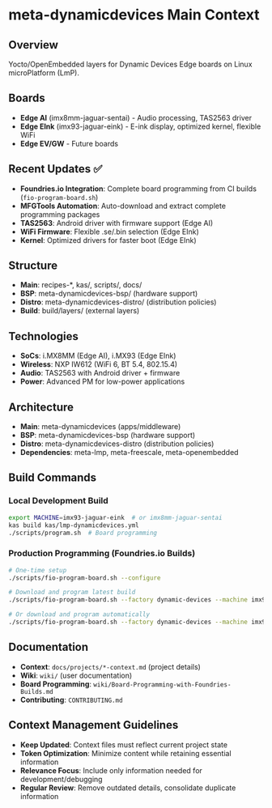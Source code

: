 # meta-dynamicdevices Main Context

## Overview
Yocto/OpenEmbedded layers for Dynamic Devices Edge boards on Linux microPlatform (LmP).

## Boards
- **Edge AI** (imx8mm-jaguar-sentai) - Audio processing, TAS2563 driver
- **Edge EInk** (imx93-jaguar-eink) - E-ink display, optimized kernel, flexible WiFi
- **Edge EV/GW** - Future boards

## Recent Updates ✅
- **Foundries.io Integration**: Complete board programming from CI builds (`fio-program-board.sh`)
- **MFGTools Automation**: Auto-download and extract complete programming packages
- **TAS2563**: Android driver with firmware support (Edge AI)
- **WiFi Firmware**: Flexible .se/.bin selection (Edge EInk)
- **Kernel**: Optimized drivers for faster boot (Edge EInk)  

## Structure
- **Main**: recipes-*, kas/, scripts/, docs/
- **BSP**: meta-dynamicdevices-bsp/ (hardware support)
- **Distro**: meta-dynamicdevices-distro/ (distribution policies)
- **Build**: build/layers/ (external layers)

## Technologies
- **SoCs**: i.MX8MM (Edge AI), i.MX93 (Edge EInk)
- **Wireless**: NXP IW612 (WiFi 6, BT 5.4, 802.15.4)
- **Audio**: TAS2563 with Android driver + firmware
- **Power**: Advanced PM for low-power applications

## Architecture
- **Main**: meta-dynamicdevices (apps/middleware)
- **BSP**: meta-dynamicdevices-bsp (hardware support)
- **Distro**: meta-dynamicdevices-distro (distribution policies)
- **Dependencies**: meta-lmp, meta-freescale, meta-openembedded

## Build Commands

### Local Development Build
```bash
export MACHINE=imx93-jaguar-eink  # or imx8mm-jaguar-sentai
kas build kas/lmp-dynamicdevices.yml
./scripts/program.sh  # Board programming
```

### Production Programming (Foundries.io Builds)
```bash
# One-time setup
./scripts/fio-program-board.sh --configure

# Download and program latest build
./scripts/fio-program-board.sh --factory dynamic-devices --machine imx93-jaguar-eink

# Or download and program automatically
./scripts/fio-program-board.sh --factory dynamic-devices --machine imx93-jaguar-eink --program
```

## Documentation
- **Context**: `docs/projects/*-context.md` (project details)
- **Wiki**: `wiki/` (user documentation)
- **Board Programming**: `wiki/Board-Programming-with-Foundries-Builds.md`
- **Contributing**: `CONTRIBUTING.md`

## Context Management Guidelines
- **Keep Updated**: Context files must reflect current project state
- **Token Optimization**: Minimize content while retaining essential information
- **Relevance Focus**: Include only information needed for development/debugging
- **Regular Review**: Remove outdated details, consolidate duplicate information